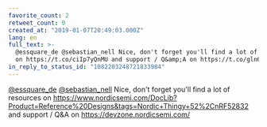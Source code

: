 ```yaml
---
favorite_count: 2
retweet_count: 0
created_at: "2019-01-07T20:49:03.000Z"
lang: en
full_text: >-
  @essquare_de @sebastian_nell Nice, don't forget you'll find a lot of resources
  on https://t.co/ciIp7yQnMU and support / Q&amp;A on https://t.co/gln6XrvCvU
in_reply_to_status_id: "1082203248721833984"
---
```


[@essquare_de](https://twitter.com/essquare_de)
[@sebastian_nell](https://twitter.com/sebastian_nell) Nice, don't forget you'll
find a lot of resources on
<https://www.nordicsemi.com/DocLib?Product=Reference%20Designs&tags=Nordic+Thingy+52%2CnRF52832>
and support / Q&amp;A on <https://devzone.nordicsemi.com/>
